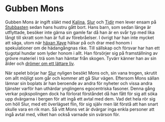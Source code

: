 # Gubben Mons

Gubben Mons är ingift släkt med [Kalina](fru_kalina.html), [Slur](slur.html) och [Tidir](tidir.html) men lever ensam på [Stubbasten](stubbasten.html) sedan hans hustru gått bort. Hans barn, som sedan länge är utflyttade, besöker inte gärna sin gamle far då han är en svår typ med lika långt till skratt som han är full av förebråelser. I övrigt har han inte mycket att säga, utom när [häxan Xaye](xaye_askmara.html) hälsar på och drar med honom i spekulationer om de hädangångnas rike. Till sällskap och försvar har han ett tjugotal hundar som lyder honom i allt. Han försörjer sig på framställning av grövre materiel i trä som han hämtar från skogen. Tyvärr känner han av sin ålder och [drömer om ett lättare liv](xaye_askmara.html#en-riskabel-plan).

När spelet börjar har [Slur](slur.html) nyligen besökt Mons och, sin vana trogen, skrutit om allt möjligt som går och kommer att gå Slur vägen. Eftersom Mons sällan lämnar sin boplats är han beroende av andra för nyheter och vissa andra tjänster varför han uthärdar ynglingens egocentriska fasoner. Denna gång verkar pojkspolingen dock ha förlorat förståndet då han fått för sig att söka upp dvärgarna i bergen för att ingå ett avtal med dem. Vad det hela rör sig om höll Slur, med ett överlägset flin, för sig själv men lät förstå att han snart skulle vara en rik man. Så vitt Mons vet är dvärgar inga enkla personer att ingå avtal med, vilket han också varnade sin svärson för.


